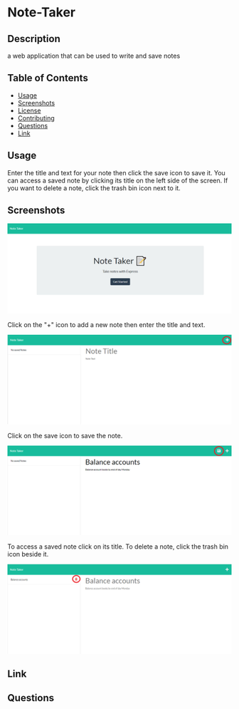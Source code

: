 
# Note-Taker            
## Description
a web application that can be used to write and save notes

## Table of Contents
* [Usage](#usage)
* [Screenshots](#screenshots) 
* [License](#license)
* [Contributing](#contributing)
* [Questions](#questions)
* [Link](#link)            
            
## Usage
Enter the title and text for your note then click the save icon to save it. You can access a saved note by clicking its title on the left side of the screen. If you want to delete a note, click the trash bin icon next to it.

## Screenshots
![Note Taker intro page](./images/index.png)

Click on the "+" icon to add a new note then enter the title and text.

![Note Taker intro page](./images/notes1.png)

Click on the save icon to save the note.

![Note Taker intro page](./images/notes2.png)

To access a saved note click on its title. To delete a note, click the trash bin icon beside it.

![Note Taker intro page](./images/notes3.png)

            


## Link

            
## Questions
